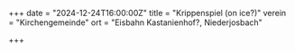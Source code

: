 +++
date = "2024-12-24T16:00:00Z"
title = "Krippenspiel (on ice?)"
verein = "Kirchengemeinde"
ort = "Eisbahn Kastanienhof?, Niederjosbach"

+++

